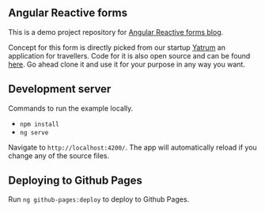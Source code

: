 ## Angular Reactive forms

This is a demo project repository for [Angular Reactive forms blog](https://medium.com/aviabird/complete-angular2-guide-reactive-forms-in-depth-part-1-21a8e2428904).

Concept for this form is directly picked from our startup [Yatrum](http://yatrum.com) an application for travellers. Code for it is also open source and can be found [here](https://github.com/aviabird/yatrum). Go ahead clone it and use it for your purpose in any way you want.

## Development server
Commands to run the example locally.

* `npm install`
* `ng serve`
 
Navigate to `http://localhost:4200/`. The app will automatically reload if you change any of the source files.

## Deploying to Github Pages

Run `ng github-pages:deploy` to deploy to Github Pages.
